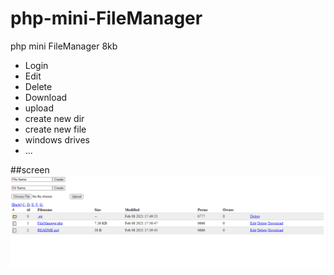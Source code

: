 # php-mini-FileManager
php mini FileManager 8kb

* Login
* Edit
* Delete
* Download
* upload
* create new dir
* create new file
* windows drives
* ...

##screen
![FileManager](screen.png)
